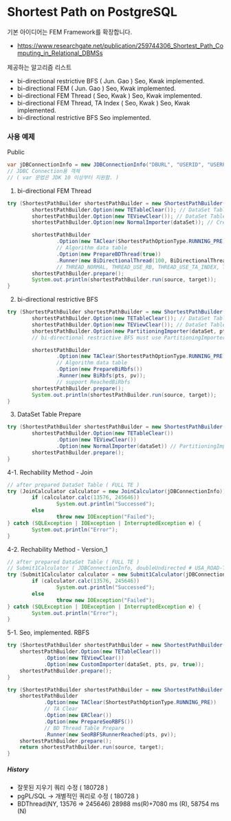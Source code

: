 # Shortest Path on PostgreSQL

기본 아이디어는 FEM Framework를 확장합니다.
- https://www.researchgate.net/publication/259744306_Shortest_Path_Computing_in_Relational_DBMSs

제공하는 알고리즘 리스트
- bi-directional restrictive BFS ( Jun. Gao ) Seo, Kwak implemented.
- bi-directional FEM ( Jun. Gao ) Seo, Kwak implemented.
- bi-directional FEM Thread ( Seo, Kwak ) Seo, Kwak implemented.
- bi-directional FEM Thread, TA Index ( Seo, Kwak ) Seo, Kwak implemented.
- bi-directional restrictive BFS Seo implemented.

### 사용 예제
Public
```java
var jDBConnectionInfo = new JDBConnectionInfo("DBURL", "USERID", "USERPW", "SCHEMA");
// JDBC Connection용 객체
// ( var 문법은 JDK 10 이상부터 지원함. )

```

1. bi-directional FEM Thread
```java
try (ShortestPathBuilder shortestPathBuilder = new ShortestPathBuilder().JDBC(jdbConnectionInfo)) {
        shortestPathBuilder.Option(new TETableClear()); // DataSet Table-1
        shortestPathBuilder.Option(new TEViewClear()); // DataSet Table Clear-2
        shortestPathBuilder.Option(new NormalImporter(dataSet)); // Create DataSet Table

        shortestPathBuilder
                .Option(new TAClear(ShortestPathOptionType.RUNNING_PRE))
                // Algorithm data table
                .Option(new PrepareBDThread(true))
                .Runner(new BiDirectionalThread(100, BiDirectionalThread.THREAD_NORMAL));
                // THREAD_NORMAL, THREAD_USE_RB, THREAD_USE_TA_INDEX, THREAD_USE_RB_TA_INDEX
        shortestPathBuilder.prepare();
        System.out.println(shortestPathBuilder.run(source, target));
}

```
2. bi-directional restrictive BFS
```java
try (ShortestPathBuilder shortestPathBuilder = new ShortestPathBuilder().JDBC(jdbConnectionInfo)) {
        shortestPathBuilder.Option(new TETableClear()); // DataSet Table-1
        shortestPathBuilder.Option(new TEViewClear()); // DataSet Table Clear-2
        shortestPathBuilder.Option(new PartitioningImporter(dataSet, pts, pv, true)); // Create DataSet Table
        // bi-directional restrictive BFS must use PartitioningImporter

        shortestPathBuilder
                .Option(new TAClear(ShortestPathOptionType.RUNNING_PRE))
                // Algorithm data table
                .Option(new PrepareBiRbfs())
                .Runner(new BiRbfs(pts, pv));
                // support ReachedBiRbfs
        shortestPathBuilder.prepare();
        System.out.println(shortestPathBuilder.run(source, target));
}
```
3. DataSet Table Prepare
```java
try (ShortestPathBuilder shortestPathBuilder = new ShortestPathBuilder().JDBC(jdbConnectionInfo)) {
        shortestPathBuilder.Option(new TETableClear())
                .Option(new TEViewClear())
                .Option(new NormalImporter(dataSet)) // PartitioningImporter(dataSet, pts, pv, requireFullTe)
        shortestPathBuilder.prepare();
}
```
4-1. Rechability Method - Join
```java
// after prepared DataSet Table ( FULL TE )
try (JoinCalculator calculator = new JoinCalculator(jDBConnectionInfo)) {
        if (calculator.calc(13576, 245646))
                System.out.println("Successed");
        else
                throw new IOException("Failed");
} catch (SQLException | IOException | InterruptedException e) {
        System.out.println("Error");
}

```
4-2. Rechability Method - Version_1
```java
// after prepared DataSet Table ( FULL TE )
// Submit1Calculator ( JDBConnectionInfo, doubleUndirected # USA_ROAD-TRUE )
try (Submit1Calculator calculator = new Submit1Calculator(jDBConnectionInfo, true)) {
        if (calculator.calc(13576, 245646))
                System.out.println("Successed");
        else
                throw new IOException("Failed");
} catch (SQLException | IOException | InterruptedException e) {
        System.out.println("Error");
}
```
5-1. Seo, implemented. RBFS
```java
try (ShortestPathBuilder shortestPathBuilder = new ShortestPathBuilder().JDBC(jdbConnectionInfo)) {
    shortestPathBuilder.Option(new TETableClear())
            .Option(new TEViewClear())
            .Option(new CustomImporter(dataSet, pts, pv, true));
    shortestPathBuilder.prepare();
}
```

```java
try (ShortestPathBuilder shortestPathBuilder = new ShortestPathBuilder().JDBC(jdbConnectionInfo)) {
    shortestPathBuilder
            .Option(new TAClear(ShortestPathOptionType.RUNNING_PRE))
            // TA Clear
            .Option(new ERClear())
            .Option(new PrepareSeoRBFS())
            // BD Thread Table Prepare
            .Runner(new SeoRBFSRunnerReached(pts, pv));
    shortestPathBuilder.prepare();
    return shortestPathBuilder.run(source, target);
}
```
##### History
- 잘못된 지우기 쿼리 수정 ( 180728 )
- pgPL/SQL -> 개별적인 쿼리로 수정 ( 180728 )
- BDThread(NY, 13576 => 245646) 28988 ms(R)+7080 ms (R), 58754 ms (N)

